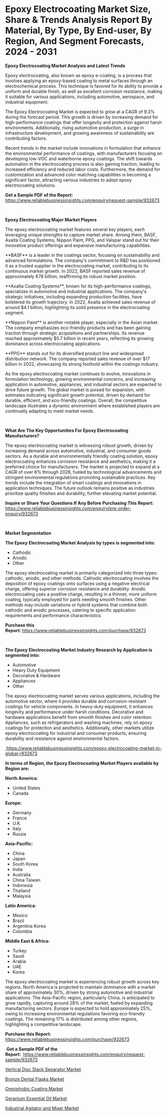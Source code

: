 <p><h1>Epoxy Electrocoating Market Size, Share & Trends Analysis Report By Material, By Type, By End-user, By Region, And Segment Forecasts, 2024 - 2031</h1></p><p><strong>Epoxy Electrocoating Market Analysis and Latest Trends</strong></p>
<p><p>Epoxy electrocoating, also known as epoxy e-coating, is a process that involves applying an epoxy-based coating to metal surfaces through an electrochemical process. This technique is favored for its ability to provide a uniform and durable finish, as well as excellent corrosion resistance, making it suitable for various applications, including automotive, aerospace, and industrial equipment. </p><p>The Epoxy Electrocoating Market is expected to grow at a CAGR of 9.3% during the forecast period. This growth is driven by increasing demand for high-performance coatings that offer longevity and protection against harsh environments. Additionally, rising automotive production, a surge in infrastructure development, and growing awareness of sustainability are contributing factors. </p><p>Recent trends in the market include innovations in formulation that enhance the environmental performance of coatings, with manufacturers focusing on developing low-VOC and waterborne epoxy coatings. The shift towards automation in the electrocoating process is also gaining traction, leading to increased efficiency and reduced labor costs. Furthermore, the demand for customization and advanced color matching capabilities is becoming a significant factor, attracting various industries to adopt epoxy electrocoating solutions.</p></p>
<p><strong>Get a Sample PDF of the Report:&nbsp;</strong> <a href="https://www.reliablebusinessinsights.com/enquiry/request-sample/932673?utm_campaign=75&utm_medium=2&utm_source=Github&utm_content=ia&utm_term=28102024&utm_id=epoxy-electrocoating">https://www.reliablebusinessinsights.com/enquiry/request-sample/932673</a></p>
<p>&nbsp;</p>
<p><strong>Epoxy Electrocoating Major Market Players</strong></p>
<p><p>The epoxy electrocoating market features several key players, each leveraging unique strengths to capture market share. Among them, BASF, Axalta Coating Systems, Nippon Paint, PPG, and Valspar stand out for their innovative product offerings and expansive manufacturing capabilities.</p><p>**BASF** is a leader in the coatings sector, focusing on sustainability and advanced formulations. The company's commitment to R&D has positioned it as a trusted supplier in the electrocoating market, contributing to its continuous market growth. In 2022, BASF reported sales revenue of approximately €78 billion, reaffirming its robust market position.</p><p>**Axalta Coating Systems**, known for its high-performance coatings, specializes in automotive and industrial applications. The company's strategic initiatives, including expanding production facilities, have bolstered its growth trajectory. In 2022, Axalta achieved sales revenue of around $4.1 billion, highlighting its solid presence in the electrocoating segment.</p><p>**Nippon Paint** is another notable player, especially in the Asian market. The company emphasizes eco-friendly products and has been gaining traction through strategic acquisitions and partnerships. Its revenue reached approximately $5.7 billion in recent years, reflecting its growing dominance across electrocoating applications.</p><p>**PPG** stands out for its diversified product line and widespread distribution network. The company reported sales revenue of over $17 billion in 2022, showcasing its strong foothold within the coatings industry.</p><p>As the epoxy electrocoating market continues to evolve, innovations in formulation technology, growing environmental concerns, and increasing application in automotive, appliances, and industrial sectors are expected to drive future growth. The global market is poised for expansion, with estimates indicating significant growth potential, driven by demand for durable, efficient, and eco-friendly coatings. Overall, the competitive landscape illustrates a dynamic environment where established players are continually adapting to meet market needs.</p></p>
<p>&nbsp;</p>
<p><strong>What Are The Key Opportunities For Epoxy Electrocoating Manufacturers?</strong></p>
<p><p>The epoxy electrocoating market is witnessing robust growth, driven by increasing demand across automotive, industrial, and consumer goods sectors. As a durable and environmentally friendly coating solution, epoxy electrocoating enhances corrosion resistance and aesthetics, making it a preferred choice for manufacturers. The market is projected to expand at a CAGR of over 6% through 2028, fueled by technological advancements and stringent environmental regulations promoting sustainable practices. Key trends include the integration of smart coatings and innovations in application techniques. The future outlook remains positive as industries prioritize quality finishes and durability, further elevating market potential.</p></p>
<p><strong>Inquire or Share Your Questions If Any Before Purchasing This Report:</strong> <a href="https://www.reliablebusinessinsights.com/enquiry/pre-order-enquiry/932673?utm_campaign=75&utm_medium=2&utm_source=Github&utm_content=ia&utm_term=28102024&utm_id=epoxy-electrocoating">https://www.reliablebusinessinsights.com/enquiry/pre-order-enquiry/932673</a></p>
<p>&nbsp;</p>
<p><strong>Market Segmentation</strong></p>
<p><strong>The Epoxy Electrocoating Market Analysis by types is segmented into:</strong></p>
<p><ul><li>Cathodic</li><li>Anodic</li><li>Other</li></ul></p>
<p><p>The epoxy electrocoating market is primarily categorized into three types: cathodic, anodic, and other methods. Cathodic electrocoating involves the deposition of epoxy coatings onto surfaces using a negative electrical charge, offering superior corrosion resistance and durability. Anodic electrocoating uses a positive charge, resulting in a thinner, more uniform coating, typically employed for parts needing smooth finishes. Other methods may include variations or hybrid systems that combine both cathodic and anodic processes, catering to specific application requirements and performance characteristics.</p></p>
<p><strong>Purchase this Report:&nbsp;</strong><a href="https://www.reliablebusinessinsights.com/purchase/932673?utm_campaign=75&utm_medium=2&utm_source=Github&utm_content=ia&utm_term=28102024&utm_id=epoxy-electrocoating">https://www.reliablebusinessinsights.com/purchase/932673</a></p>
<p>&nbsp;</p>
<p><strong>The Epoxy Electrocoating Market Industry Research by Application is segmented into:</strong></p>
<p><ul><li>Automotive</li><li>Heavy Duty Equipment</li><li>Decorative & Hardware</li><li>Appliances</li><li>Other</li></ul></p>
<p><p>The epoxy electrocoating market serves various applications, including the automotive sector, where it provides durable and corrosion-resistant coatings for vehicle components. In heavy-duty equipment, it enhances longevity and performance under harsh conditions. Decorative and hardware applications benefit from smooth finishes and color retention. Appliances, such as refrigerators and washing machines, rely on epoxy coatings for protection and aesthetics. Additionally, other markets utilize epoxy electrocoating for industrial and consumer products, ensuring durability and resistance against environmental factors.</p></p>
<p><a href="https://www.reliablebusinessinsights.com/epoxy-electrocoating-market-in-global-r932673?utm_campaign=75&utm_medium=2&utm_source=Github&utm_content=ia&utm_term=28102024&utm_id=epoxy-electrocoating">&nbsp;https://www.reliablebusinessinsights.com/epoxy-electrocoating-market-in-global-r932673</a></p>
<p><strong>In terms of Region, the Epoxy Electrocoating Market Players available by Region are:</strong></p>
<p>
    <p> <strong> North America: </strong>
        <ul>
            <li>United States</li>
            <li>Canada</li>
        </ul>
        </p> 
    <p> <strong> Europe: </strong>
        <ul>
            <li>Germany</li>
            <li>France</li>
            <li>U.K.</li>
            <li>Italy</li>
            <li>Russia</li>
        </ul>
        </p> 
    <p> <strong> Asia-Pacific: </strong>
        <ul>
            <li>China</li>
            <li>Japan</li>
            <li>South Korea</li>
            <li>India</li>
            <li>Australia</li>
            <li>China Taiwan</li>
            <li>Indonesia</li>
            <li>Thailand</li>
            <li>Malaysia</li>
        </ul>
        </p> 
    <p> <strong> Latin America: </strong>
        <ul>
            <li>Mexico</li>
            <li>Brazil</li>
            <li>Argentina Korea</li>
            <li>Colombia</li>
        </ul>
        </p> 
    <p> <strong> Middle East & Africa: </strong>
        <ul>
            <li>Turkey</li>
            <li>Saudi</li>
            <li>Arabia</li>
            <li>UAE</li>
            <li>Korea</li>
        </ul>
    </p>
    </p>
<p><p>The epoxy electrocoating market is experiencing robust growth across key regions. North America is projected to maintain dominance with a market share of approximately 30%, driven by strong automotive and industrial applications. The Asia-Pacific region, particularly China, is anticipated to grow rapidly, capturing around 28% of the market, fueled by expanding manufacturing sectors. Europe is expected to hold approximately 25%, owing to increasing environmental regulations favoring eco-friendly coatings. The remaining 17% is distributed among other regions, highlighting a competitive landscape.</p></p>
<p><strong>Purchase this Report: </strong><a href="https://www.reliablebusinessinsights.com/purchase/932673?utm_campaign=75&utm_medium=2&utm_source=Github&utm_content=ia&utm_term=28102024&utm_id=epoxy-electrocoating">https://www.reliablebusinessinsights.com/purchase/932673</a></p>
<p>&nbsp;<strong>Get a Sample PDF of the Report:&nbsp;&nbsp;</strong><a href="https://www.reliablebusinessinsights.com/enquiry/request-sample/932673?utm_campaign=75&utm_medium=2&utm_source=Github&utm_content=ia&utm_term=28102024&utm_id=epoxy-electrocoating">https://www.reliablebusinessinsights.com/enquiry/request-sample/932673</a></p>
<p><strong></strong></p>
<p><p><a href="https://issuu.com/reportprime-2/docs/vertical-disc-stack-separator-marke_f3f44975b57a5a?utm_campaign=75&utm_medium=2&utm_source=Github&utm_content=ia&utm_term=28102024&utm_id=epoxy-electrocoating">Vertical Disc Stack Separator Market</a></p><p><a href="https://github.com/erskinemm93/Market-Research-Report-List-1/blob/main/bronze-dental-flasks-market.md?utm_campaign=75&utm_medium=2&utm_source=Github&utm_content=ia&utm_term=28102024&utm_id=epoxy-electrocoating">Bronze Dental Flasks Market</a></p><p><a href="https://www.linkedin.com/pulse/omniphobic-coating-market-global-insights-regional-analysis-ez0sf?utm_campaign=75&utm_medium=2&utm_source=Github&utm_content=ia&utm_term=28102024&utm_id=epoxy-electrocoating">Omniphobic Coating Market</a></p><p><a href="https://www.linkedin.com/pulse/geranium-essential-oil-industry-sector-market-dynamics-future-byl6f?utm_campaign=75&utm_medium=2&utm_source=Github&utm_content=ia&utm_term=28102024&utm_id=epoxy-electrocoating">Geranium Essential Oil Market</a></p><p><a href="https://issuu.com/reportprime-2/docs/industrial-agitator-and-mixer-marke_636948c797ebf7?utm_campaign=75&utm_medium=2&utm_source=Github&utm_content=ia&utm_term=28102024&utm_id=epoxy-electrocoating">Industrial Agitator and Mixer Market</a></p></p>